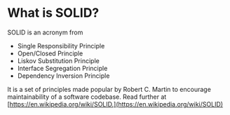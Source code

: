 # What is SOLID?

SOLID is an acronym from

* Single Responsibility Principle
* Open/Closed Principle
* Liskov Substitution Principle
* Interface Segregation Principle
* Dependency Inversion Principle

It is a set of principles made popular by Robert C. Martin to encourage maintainability of a software codebase. Read further at [https://en.wikipedia.org/wiki/SOLID.](https://en.wikipedia.org/wiki/SOLID)

